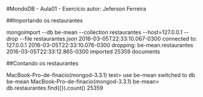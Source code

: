 #MondoDB - Aula01 - Exercício
autor: Jeferson Ferreira

##Importando os restaurantes

mongoimport --db be-mean --collection restaurantes --host=127.0.0.1 --drop --file restaurantes.json
2016-03-05T22:33:10.067-0300	connected to: 127.0.0.1
2016-03-05T22:33:10.076-0300	dropping: be-mean.restaurantes
2016-03-05T22:33:12.865-0300	imported 25359 documents

##Contando os restaurantes

MacBook-Pro-de-finacio(mongod-3.3.1) test> use be-mean
switched to db be-mean
MacBook-Pro-de-finacio(mongod-3.3.1) be-mean> db.restaurantes.find({}).count()
25359